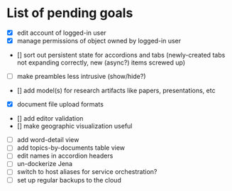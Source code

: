 # List of pending goals

- [X] edit account of logged-in user
- [X] manage permissions of object owned by logged-in user
- [\] sort out persistent state for accordions and tabs (newly-created tabs not expanding correctly, new (async?) items screwed up)
- [ ] make preambles less intrusive (show/hide?)
- [\] add model(s) for research artifacts like papers, presentations, etc
- [X] document file upload formats
- [\] add editor validation
- [\] make geographic visualization useful
- [ ] add word-detail view
- [ ] add topics-by-documents table view
- [ ] edit names in accordion headers
- [ ] un-dockerize Jena
- [ ] switch to host aliases for service orchestration?
- [ ] set up regular backups to the cloud
